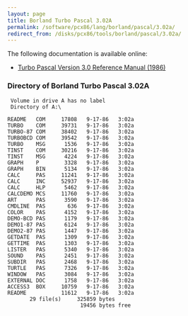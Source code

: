 ```yaml
---
layout: page
title: Borland Turbo Pascal 3.02A
permalink: /software/pcx86/lang/borland/pascal/3.02a/
redirect_from: /disks/pcx86/tools/borland/pascal/3.02a/
---
```


The following documentation is available online:

- [Turbo Pascal Version 3.0 Reference Manual (1986)](http://bitsavers.org/pdf/borland/turbo_pascal/Turbo_Pascal_Version_3.0_Reference_Manual_1986.pdf)

### Directory of Borland Turbo Pascal 3.02A

     Volume in drive A has no label
     Directory of A:\

    README   COM     17808   9-17-86   3:02a
    TURBO    COM     39731   9-17-86   3:02a
    TURBO-87 COM     38402   9-17-86   3:02a
    TURBOBCD COM     39542   9-17-86   3:02a
    TURBO    MSG      1536   9-17-86   3:02a
    TINST    COM     30216   9-17-86   3:02a
    TINST    MSG      4224   9-17-86   3:02a
    GRAPH    P        3328   9-17-86   3:02a
    GRAPH    BIN      5134   9-17-86   3:02a
    CALC     PAS     11241   9-17-86   3:02a
    CALC     INC     52937   9-17-86   3:02a
    CALC     HLP      5462   9-17-86   3:02a
    CALCDEMO MCS     11760   9-17-86   3:02a
    ART      PAS      3590   9-17-86   3:02a
    CMDLINE  PAS       636   9-17-86   3:02a
    COLOR    PAS      4152   9-17-86   3:02a
    DEMO-BCD PAS      1179   9-17-86   3:02a
    DEMO1-87 PAS      6124   9-17-86   3:02a
    DEMO2-87 PAS      1447   9-17-86   3:02a
    GETDATE  PAS      1309   9-17-86   3:02a
    GETTIME  PAS      1303   9-17-86   3:02a
    LISTER   PAS      5340   9-17-86   3:02a
    SOUND    PAS      2451   9-17-86   3:02a
    SUBDIR   PAS      2468   9-17-86   3:02a
    TURTLE   PAS      7326   9-17-86   3:02a
    WINDOW   PAS      3084   9-17-86   3:02a
    EXTERNAL DOC      1758   9-17-86   3:02a
    ACCESS3  BOX     10759   9-17-86   3:02a
    README           11612   9-17-86   3:02a
           29 file(s)     325859 bytes
                           19456 bytes free
